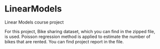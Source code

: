 # LinearModels
Linear Models course project

For this project, Bike sharing dataset, which you can find in the zipped file, is used. 
Poisson regression method is applied to estimate the number of bikes that are rented.
You can find project report in the file. 
